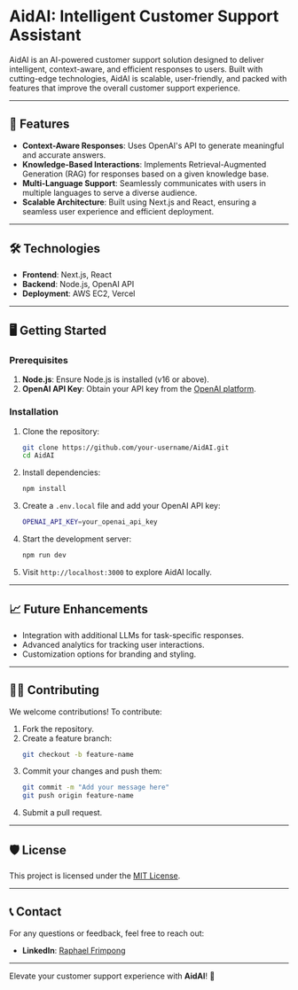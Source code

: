 # AidAI: Intelligent Customer Support Assistant

AidAI is an AI-powered customer support solution designed to deliver intelligent, context-aware, and efficient responses to users. Built with cutting-edge technologies, AidAI is scalable, user-friendly, and packed with features that improve the overall customer support experience.

---

## 🚀 Features

- **Context-Aware Responses**: Uses OpenAI's API to generate meaningful and accurate answers.
- **Knowledge-Based Interactions**: Implements Retrieval-Augmented Generation (RAG) for responses based on a given knowledge base.
- **Multi-Language Support**: Seamlessly communicates with users in multiple languages to serve a diverse audience.
- **Scalable Architecture**: Built using Next.js and React, ensuring a seamless user experience and efficient deployment.

---

## 🛠️ Technologies

- **Frontend**: Next.js, React
- **Backend**: Node.js, OpenAI API
- **Deployment**: AWS EC2, Vercel

---

## 🖥️ Getting Started

### Prerequisites

1. **Node.js**: Ensure Node.js is installed (v16 or above).
2. **OpenAI API Key**: Obtain your API key from the [OpenAI platform](https://platform.openai.com/).

### Installation

1. Clone the repository:

   ```bash
   git clone https://github.com/your-username/AidAI.git
   cd AidAI
   ```

2. Install dependencies:

   ```bash
   npm install
   ```

3. Create a `.env.local` file and add your OpenAI API key:

   ```bash
   OPENAI_API_KEY=your_openai_api_key
   ```

4. Start the development server:

   ```bash
   npm run dev
   ```

5. Visit `http://localhost:3000` to explore AidAI locally.

---

## 📈 Future Enhancements

- Integration with additional LLMs for task-specific responses.
- Advanced analytics for tracking user interactions.
- Customization options for branding and styling.

---

## 🧑‍💻 Contributing

We welcome contributions! To contribute:

1. Fork the repository.
2. Create a feature branch:
   ```bash
   git checkout -b feature-name
   ```
3. Commit your changes and push them:
   ```bash
   git commit -m "Add your message here"
   git push origin feature-name
   ```
4. Submit a pull request.

---

## 🛡️ License

This project is licensed under the [MIT License](LICENSE).

---

## 📞 Contact

For any questions or feedback, feel free to reach out:

- **LinkedIn**: [Raphael Frimpong](https://linkedin.com/in/raphael-a-frimpong)

---

Elevate your customer support experience with **AidAI**! 🚀
